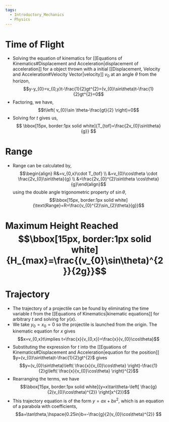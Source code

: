 ```yaml
---
tags:
  - Introductory_Mechanics
  - Physics
---
```

# Time of Flight
- Solving the equation of kinematics for [[Equations of Kinematics#Displacement and Acceleration|displacement of acceleration]] for a object thrown with a initial [[Displacement, Velocity and Acceleration#Velocity Vector|velocity]] $v_{0}$ at an angle $\theta$ from the horizon, $$y-y_{0}=v_{0,y}t-\frac{1}{2}gt^{2}=(v_{0}\sin\theta)t-\frac{1}{2}gt^{2}=0$$
- Factoring, we have,$$t\left( v_{0}\sin \theta-\frac{gt}{2} \right)=0$$
- Solving for $t$ gives us,$$
\bbox[15px, border:1px solid white]{T_{tof}=\frac{2v_{0}\sin\theta}{g}}
$$
# Range 
- Range can be calculated by,$$\begin{align}
R&=v_{0,x}\cdot T_{tof} \\
&=v_{0}\cos\theta \cdot \frac{2v_{0}\sin\theta}{g} \\
&=\frac{2v_{0}^{2}\sin\theta \cos\theta}{g}\end{align}$$using the double angle trigonometric property of $\sin\theta$, $$\bbox[15px, border:1px solid white]{\text{Range}=R=\frac{v_{0}^{2}\sin_{2}\theta}{g}}$$
# Maximum Height Reached $$\bbox[15px, border:1px solid white]{H_{max}=\frac{(v_{0}\sin\theta)^{2}}{2g}}$$
# Trajectory 
- The trajectory of a projectile can be found by eliminating the time variable $t$ from the [[Equations of Kinematics|kinematic equations]] for arbitrary $t$ and solving for $y(x)$.
- We take $y_{0}=x_{0}=0$ so the projectile is launched from the origin. The kinematic equation for $x$ gives $$x=v_{0,x}t\implies t=\frac{x}{v_{0,x}}=\frac{x}{v_{0}\cos\theta}$$
- Substituting the expression for $t$ into the [[Equations of Kinematics#Displacement and Acceleration|equation for the position]] $y=(v_{0}\sin\theta)t-\frac{1}{2}gt^{2}$ gives $$y=(v_{0}\sin\theta)\left( \frac{x}{v_{0}\cos\theta} \right)-\frac{1}{2}g\left( \frac{x}{v_{0}\cos\theta} \right)^{2}$$
- Rearranging the terms, we have $$\bbox[15px, border:1px solid white]{y=x\tan\theta-\left[ \frac{g}{2(v_{0}\cos\theta)^{2}} \right]x^{2}}$$
- This trajectory equation is of the form $y=ax+bx^{2}$,  which is an equation of a parabola with coefficients,$$a=\tan\theta,\hspace{0.25in}b=-\frac{g}{2(v_{0}\cos\theta)^{2}} $$